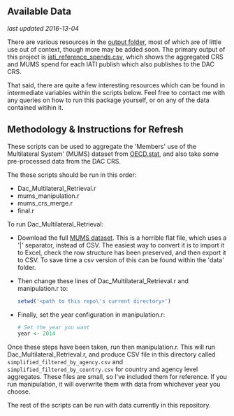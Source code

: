 ## Available Data
_last updated 2016-13-04_

There are various resources in the [output folder](https://github.com/rory09/dac_multilateral_core_support_by_agency/tree/master/output), most of which are of little use out of context, though more may be added soon. The primary output of this project is [iati_reference_spends.csv](https://github.com/rory09/dac_multilateral_core_support_by_agency/blob/master/output/iati_reference_spends.csv), which shows the aggregated CRS and MUMS spend for each IATI publish which also publishes to the DAC CRS.

That said, there are quite a few interesting resources which can be found in intermediate variables within the scripts below. Feel free to contact me with any queries on how to run this package yourself, or on any of the data contained witihin it.


## Methodology & Instructions for Refresh


These scripts can be used to aggregate the 'Members' use of the Multilateral System' (MUMS) dataset from [OECD.stat](https://stats.oecd.org/Index.aspx?DataSetCode=CRS1#), and also take some pre-processed data from the DAC CRS.

The these scripts should be run in this order:

* Dac_Multilateral_Retrieval.r
* mums_manipulation.r
* mums_crs_merge.r
* final.r

To run Dac_Multilateral_Retrieval:

* Download the full [MUMS dataset](https://stats.oecd.org/DownloadFiles.aspx?DatasetCode=MULTISYSTEM). This is a horrible flat file, which uses a '|' separator, instead of CSV. The easiest way to convert it is to import it to Excel, check the row structure has been preserved, and then export it to CSV. To save time a csv version of this can be found within the 'data' folder.


* Then change these lines of Dac_Multilateral_Retrieval.r and manipulation.r to:

  ``` R
  setwd('<path to this repo\'s current directory>')
  ```
* Finally, set the year configuration in manipulation.r:

  ``` R
  # Set the year you want
  year <- 2014
  ```

Once these steps have been taken, run then manipulation.r. This will run Dac_Multilateral_Retrieval.r, and produce CSV file in this directory called `simplified_filtered_by_agency.csv` and `simplified_filtered_by_country.csv` for country and agency level aggregates. These files are small, so I've included them for reference. If you run manipulation, it will overwrite them with data from whichever year you choose.

The rest of the scripts can be run with data currently in this repository.
